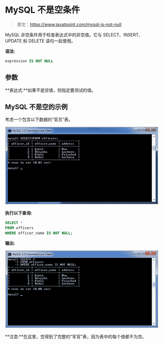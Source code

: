 # MySQL 不是空条件

> 原文：<https://www.javatpoint.com/mysql-is-not-null>

MySQL 非空条件用于检查表达式中的非空值。它与 SELECT、INSERT、UPDATE 和 DELETE 语句一起使用。

**语法:**

```sql
expression IS NOT NULL

```

## 参数

**表达式:**如果不是空值，则指定要测试的值。

## MySQL 不是空的示例

考虑一个包含以下数据的“官员”表。

![MySQL IS NOT NULL Condition 1](img/cf806e0388e19160cac54943b021d02d.png)

**执行以下查询:**

```sql
SELECT *
FROM officers
WHERE officer_name IS NOT NULL;

```

**输出:**

![MySQL IS NOT NULL Condition 2](img/982a68599b8b51b0009df24fd1258548.png)

**注意:**在这里，您得到了完整的“军官”表，因为表中的每个值都不为空。
